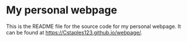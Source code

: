 # My personal webpage

This is the README file for the source code for my personal webpage. It can be found at <https://Cstaples123.github.io/webpage/>. 

